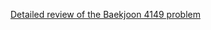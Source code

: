 [Detailed review of the Baekjoon 4149 problem](https://choicube84.github.io/study/2024/07/27/baekjoon_4149.html)